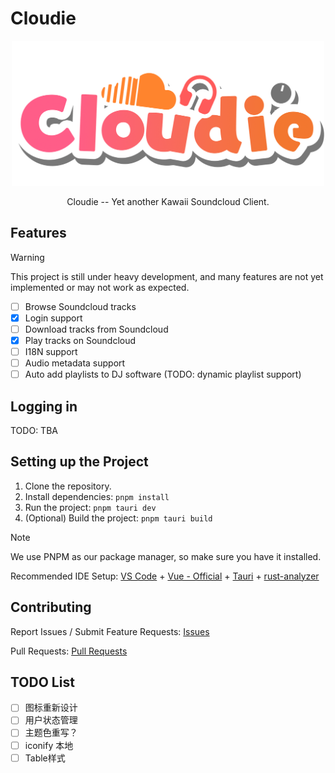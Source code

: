 # Cloudie

<div align="center">
<img src="public/logo.png" alt="logo" width=500 />
</div>

<p align="center">
Cloudie -- Yet another Kawaii Soundcloud Client.
</p>

## Features

> [!WARNING]
> This project is still under heavy development, and many features are not yet implemented or may not work as expected.

- [ ] Browse Soundcloud tracks
- [x] Login support
- [ ] Download tracks from Soundcloud
- [x] Play tracks on Soundcloud
- [ ] I18N support
- [ ] Audio metadata support
- [ ] Auto add playlists to DJ software (TODO: dynamic playlist support)

## Logging in

TODO: TBA

## Setting up the Project

1. Clone the repository.
2. Install dependencies: `pnpm install`
3. Run the project: `pnpm tauri dev`
4. (Optional) Build the project: `pnpm tauri build`

> [!NOTE]
> We use PNPM as our package manager, so make sure you have it installed.
>
> Recommended IDE Setup:
> [VS Code](https://code.visualstudio.com/) + [Vue - Official](https://marketplace.visualstudio.com/items?itemName=Vue.volar) + [Tauri](https://marketplace.visualstudio.com/items?itemName=tauri-apps.tauri-vscode) + [rust-analyzer](https://marketplace.visualstudio.com/items?itemName=rust-lang.rust-analyzer)

## Contributing

Report Issues / Submit Feature Requests: [Issues](https://github.com/hexadecimal233/cloudie/issues)

Pull Requests: [Pull Requests](https://github.com/hexadecimal233/cloudie/pulls)

<!-- 也许加一个捐助功能 -->

## TODO List

- [ ] 图标重新设计
- [ ] 用户状态管理
- [ ] 主题色重写？
- [ ] iconify 本地
- [ ] Table样式
